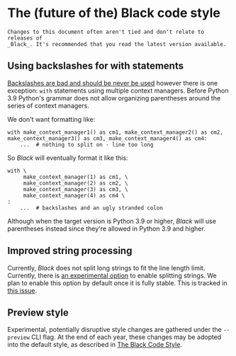 # The (future of the) Black code style

```{warning}
Changes to this document often aren't tied and don't relate to releases of
_Black_. It's recommended that you read the latest version available.
```

## Using backslashes for with statements

[Backslashes are bad and should be never be used](labels/why-no-backslashes) however
there is one exception: `with` statements using multiple context managers. Before Python
3.9 Python's grammar does not allow organizing parentheses around the series of context
managers.

We don't want formatting like:

```py3
with make_context_manager1() as cm1, make_context_manager2() as cm2, make_context_manager3() as cm3, make_context_manager4() as cm4:
    ...  # nothing to split on - line too long
```

So _Black_ will eventually format it like this:

```py3
with \
     make_context_manager(1) as cm1, \
     make_context_manager(2) as cm2, \
     make_context_manager(3) as cm3, \
     make_context_manager(4) as cm4 \
:
    ...  # backslashes and an ugly stranded colon
```

Although when the target version is Python 3.9 or higher, _Black_ will use parentheses
instead since they're allowed in Python 3.9 and higher.

## Improved string processing

Currently, _Black_ does not split long strings to fit the line length limit. Currently,
there is [an experimental option](labels/experimental-string) to enable splitting
strings. We plan to enable this option by default once it is fully stable. This is
tracked in [this issue](https://github.com/psf/black/issues/2188).

## Preview style

Experimental, potentially disruptive style changes are gathered under the `--preview`
CLI flag. At the end of each year, these changes may be adopted into the default style,
as described in [The Black Code Style](./index.rst).
